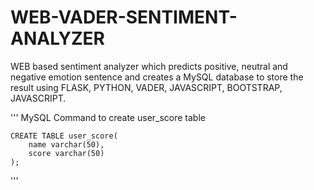 # WEB-VADER-SENTIMENT-ANALYZER
WEB based sentiment analyzer which predicts positive, neutral and negative emotion sentence and creates a MySQL database to store the result using FLASK, PYTHON, VADER, JAVASCRIPT, BOOTSTRAP, JAVASCRIPT.

'''
	MySQL Command to create user_score table
	
	CREATE TABLE user_score(
		name varchar(50),
		score varchar(50)
	);
'''

